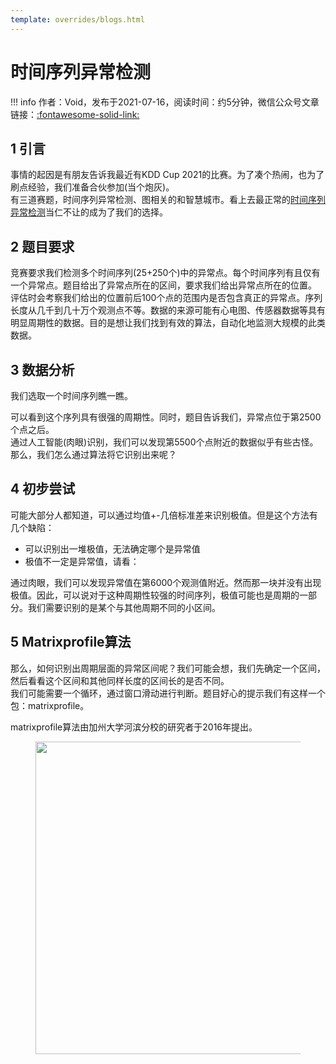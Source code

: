 ```yaml
---
template: overrides/blogs.html
---
```


# 时间序列异常检测

!!! info 
    作者：Void，发布于2021-07-16，阅读时间：约5分钟，微信公众号文章链接：[:fontawesome-solid-link:](https://mp.weixin.qq.com/s/3JlO0eO95SBqhHH4EHPypw)

## 1 引言

事情的起因是有朋友告诉我最近有KDD Cup 2021的比赛。为了凑个热闹，也为了刷点经验，我们准备合伙参加(当个炮灰)。  
有三道赛题，时间序列异常检测、图相关的和智慧城市。看上去最正常的[时间序列异常检测](https://compete.hexagon-ml.com/practice/competition/39/)当仁不让的成为了我们的选择。

## 2 题目要求

竞赛要求我们检测多个时间序列(25+250个)中的异常点。每个时间序列有且仅有一个异常点。题目给出了异常点所在的区间，要求我们给出异常点所在的位置。  
评估时会考察我们给出的位置前后100个点的范围内是否包含真正的异常点。序列长度从几千到几十万个观测点不等。数据的来源可能有心电图、传感器数据等具有明显周期性的数据。目的是想让我们找到有效的算法，自动化地监测大规模的此类数据。

## 3 数据分析

我们选取一个时间序列瞧一瞧。


可以看到这个序列具有很强的周期性。同时，题目告诉我们，异常点位于第2500个点之后。  
通过人工智能(肉眼)识别，我们可以发现第5500个点附近的数据似乎有些古怪。那么，我们怎么通过算法将它识别出来呢？

## 4 初步尝试

可能大部分人都知道，可以通过均值+-几倍标准差来识别极值。但是这个方法有几个缺陷：
- 可以识别出一堆极值，无法确定哪个是异常值
- 极值不一定是异常值，请看：

通过肉眼，我们可以发现异常值在第6000个观测值附近。然而那一块并没有出现极值。因此，可以说对于这种周期性较强的时间序列，极值可能也是周期的一部分。我们需要识别的是某个与其他周期不同的小区间。

## 5 Matrixprofile算法

那么，如何识别出周期层面的异常区间呢？我们可能会想，我们先确定一个区间，然后看看这个区间和其他同样长度的区间长的是否不同。  
我们可能需要一个循环，通过窗口滑动进行判断。题目好心的提示我们有这样一个包：matrixprofile。

matrixprofile算法由加州大学河滨分校的研究者于2016年提出。


<figure>
  <img src="https://cdn.jsdelivr.net/gh/BulletTech2021/Pics/2021-6-14/1623639526512-1080P%20(Full%20HD)%20-%20Tail%20Pic.png" width="500" />
</figure>
